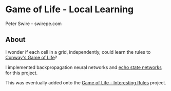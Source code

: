 # Game of Life - Local Learning

Peter Swire - swirepe.com

## About

I wonder if each cell in a grid, independently, could learn the rules to [Conway's Game of Life](https://secure.wikimedia.org/wikipedia/en/wiki/Conway%27s_game_of_life)?

I implemented backpropagation neural networks and [echo state networks](https://secure.wikimedia.org/wikipedia/en/wiki/Echo_state_network) for this project.

This was eventually added onto the [Game of Life - Interesting Rules](https://github.com/swirepe/golinteresting) project.
